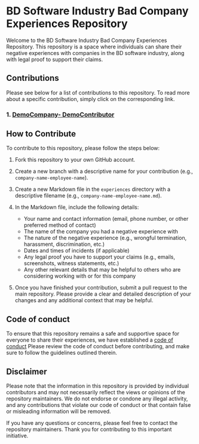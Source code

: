 # BD Software Industry Bad Company Experiences Repository
Welcome to the BD Software Industry Bad Company Experiences Repository. This repository is a space where individuals can share their negative experiences with companies in the BD software industry, along with legal proof to support their claims.

## Contributions

Please see below for a list of contributions to this repository. To read more about a specific contribution, simply click on the corresponding link.


### 1. [DemoCompany- DemoContributor](experiences/demoCompanyName-demoContributorName.md)

## How to Contribute

To contribute to this repository, please follow the steps below:

1. Fork this repository to your own GitHub account.
2. Create a new branch with a descriptive name for your contribution (e.g., `company-name-employee-name`).
3. Create a new Markdown file in the `experiences` directory with a descriptive filename (e.g., `company-name-employee-name.md`).
4. In the Markdown file, include the following details:

   - Your name and contact information (email, phone number, or other preferred method of contact)
   - The name of the company you had a negative experience with
   - The nature of the negative experience (e.g., wrongful termination, harassment, discrimination, etc.)
   - Dates and times of incidents (if applicable)
   - Any legal proof you have to support your claims (e.g., emails, screenshots, witness statements, etc.)
   - Any other relevant details that may be helpful to others who are considering working with or for this company

5. Once you have finished your contribution, submit a pull request to the main repository. Please provide a clear and detailed description of your changes and any additional context that may be helpful.


## Code of conduct
To ensure that this repository remains a safe and supportive space for everyone to share their experiences, we have established a [code of conduct](https://github.com/secretXagent/BD-Software-Industry-Bad-Company-Experiences-Repository/blob/main/CODE_OF_CONDUCT.md) Please review the code of conduct before contributing, and make sure to follow the guidelines outlined therein.

## Disclaimer
Please note that the information in this repository is provided by individual contributors and may not necessarily reflect the views or opinions of the repository maintainers. We do not endorse or condone any illegal activity, and any contributions that violate our code of conduct or that contain false or misleading information will be removed.

If you have any questions or concerns, please feel free to contact the repository maintainers. Thank you for contributing to this important initiative.

